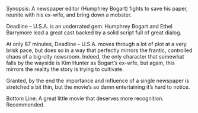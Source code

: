 Synopsis: A newspaper editor (Humphrey Bogart) fights to save his paper, reunite with his ex-wife, and bring down a mobster.

Deadline – U.S.A. is an underrated gem. Humphrey Bogart and Ethel Barrymore lead a great cast backed by a solid script full of great dialog.

At only 87 minutes, Deadline – U.S.A. moves through a lot of plot at a very brisk pace, but does so in a way that perfectly mirrors the frantic, controlled chaos of a big-city newsroom. Indeed, the only character that somewhat falls by the wayside is Kim Hunter as Bogart’s ex-wife, but again, this mirrors the reality the story is trying to cultivate.

Granted, by the end the importance and influence of a single newspaper is stretched a bit thin, but the movie’s so damn entertaining it’s hard to notice.

Bottom Line: A great little movie that deserves more recognition.  Recommended.
